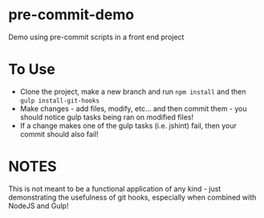 # pre-commit-demo
Demo using pre-commit scripts in a front end project

# To Use
* Clone the project, make a new branch and run `npm install` and then `gulp install-git-hooks`
* Make changes - add files, modify, etc... and then commit them - you should notice gulp tasks being ran on modified files!
*  If a change makes one of the gulp tasks (i.e. jshint) fail, then your commit should also fail!

# NOTES #
This is not meant to be a functional application of any kind - just demonstrating the usefulness of git hooks, especially
when combined with NodeJS and Gulp!
